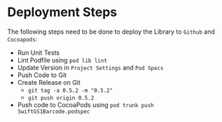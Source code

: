# Deployment Steps

The following steps need to be done to deploy the Library to `Github` and `Cocoapods`:

- Run Unit Tests
- Lint Podfile using `pod lib lint`
- Update Version in `Project Settings` and `Pod Specs`
- Push Code to Git
- Create Release on Git
  - `git tag -a 0.5.2 -m "0.5.2"`
  - `git push origin 0.5.2`
- Push code to CocoaPods using `pod trunk push SwiftGS1Barcode.podspec`
